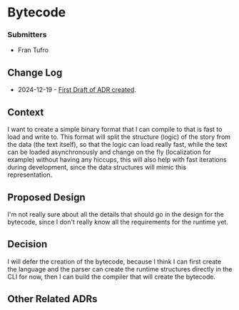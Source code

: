 # Bytecode

### Submitters

- Fran Tufro

## Change Log

- 2024-12-19 - [First Draft of ADR created](https://github.com/hiddenpeopleclub/cuentitos/pull/52).

## Context

I want to create a simple binary format that I can compile to that is fast to
load and write to. This format will split the structure (logic) of the story
from the data (the text itself), so that the logic can load really fast, while
the text can be loaded asynchronously and change on the fly (localization for
example) without having any hiccups, this will also help with fast iterations
during development, since the data structures will mimic this representation.

## Proposed Design

I'm not really sure about all the details that should go in the design for the
bytecode, since I don't really know all the requirements for the runtime yet.

## Decision

I will defer the creation of the bytecode, because I think I can first create
the language and the parser can create the runtime structures directly in the
CLI for now, then I can build the compiler that will create the bytecode.

## Other Related ADRs

